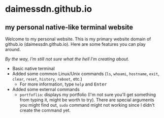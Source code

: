 # daimessdn.github.io

## my personal native-like terminal website

Welcome to my personal website. This is my primary website
domain of github.io (daimessdn.github.io). Here are some
features you can play around.

_By the way, I'm still not sure what the hell I'm creating about._

- Basic native terminal
- Added some common Linux/Unix commands (`ls`, `whoami`, `hostname`, `exit`,
  `clear`, `reset`, `history`, `reboot`, etc.)
  - For more information, type `help` and <kbd>Enter</kbd>
- Added some external commands
  - `portfoflio`: displays my portfolio (I'm not sure you'll get
    something from typing it, might be worth to try).
    There are special arguments you might find out, `sudo` command
    might not working since I didn't create the command yet.
